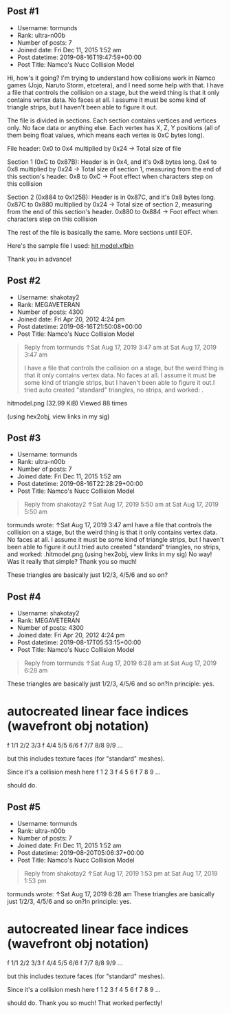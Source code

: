 ## Post #1
- Username: tormunds
- Rank: ultra-n00b
- Number of posts: 7
- Joined date: Fri Dec 11, 2015 1:52 am
- Post datetime: 2019-08-16T19:47:59+00:00
- Post Title: Namco's Nucc Collision Model

Hi, how's it going? I'm trying to understand how collisions work in Namco games (Jojo, Naruto Storm, etcetera), and I need some help with that. I have a file that controls the collision on a stage, but the weird thing is that it only contains vertex data. No faces at all. I assume it must be some kind of triangle strips, but I haven't been able to figure it out.

The file is divided in sections. Each section contains vertices and vertices only. No face data or anything else. Each vertex has X, Z, Y positions (all of them being float values, which means each vertex is 0xC bytes long).

File header:
0x0 to 0x4 multiplied by 0x24 -> Total size of file

Section 1 (0xC to 0x87B):
Header is in 0x4, and it's 0x8 bytes long.
0x4 to 0x8 multiplied by 0x24 -> Total size of section 1, measuring from the end of this section's header.
0x8 to 0xC -> Foot effect when characters step on this collision

Section 2 (0x884 to 0x125B):
Header is in 0x87C, and it's 0x8 bytes long.
0x87C to 0x880 multiplied by 0x24 -> Total size of section 2, measuring from the end of this section's header.
0x880 to 0x884 -> Foot effect when characters step on this collision

The rest of the file is basically the same. More sections until EOF.

Here's the sample file I used:
[hit model.xfbin](https://drive.google.com/file/d/143aNCoaFttgQdZKAv2tn28VB8yMTV-pi/view?usp=sharing)

Thank you in advance!
## Post #2
- Username: shakotay2
- Rank: MEGAVETERAN
- Number of posts: 4300
- Joined date: Fri Apr 20, 2012 4:24 pm
- Post datetime: 2019-08-16T21:50:08+00:00
- Post Title: Namco's Nucc Collision Model

> Reply from tormunds ↑Sat Aug 17, 2019 3:47 am at Sat Aug 17, 2019 3:47 am
>
> I have a file that controls the collision on a stage, but the weird thing is that it only contains vertex data. No faces at all. I assume it must be some kind of triangle strips, but I haven't been able to figure it out.I tried auto created "standard" triangles, no strips, and worked:
.


hitmodel.png (32.99 KiB) Viewed 88 times


(using hex2obj, view links in my sig)
## Post #3
- Username: tormunds
- Rank: ultra-n00b
- Number of posts: 7
- Joined date: Fri Dec 11, 2015 1:52 am
- Post datetime: 2019-08-16T22:28:29+00:00
- Post Title: Namco's Nucc Collision Model

> Reply from shakotay2 ↑Sat Aug 17, 2019 5:50 am at Sat Aug 17, 2019 5:50 am
>
> 
tormunds wrote: ↑Sat Aug 17, 2019 3:47 amI have a file that controls the collision on a stage, but the weird thing is that it only contains vertex data. No faces at all. I assume it must be some kind of triangle strips, but I haven't been able to figure it out.I tried auto created "standard" triangles, no strips, and worked:
.hitmodel.png
(using hex2obj, view links in my sig)
No way! Was it really that simple? Thank you so much!

These triangles are basically just 1/2/3, 4/5/6 and so on?
## Post #4
- Username: shakotay2
- Rank: MEGAVETERAN
- Number of posts: 4300
- Joined date: Fri Apr 20, 2012 4:24 pm
- Post datetime: 2019-08-17T05:53:15+00:00
- Post Title: Namco's Nucc Collision Model

> Reply from tormunds ↑Sat Aug 17, 2019 6:28 am at Sat Aug 17, 2019 6:28 am
>
> 
These triangles are basically just 1/2/3, 4/5/6 and so on?In principle: yes.

# autocreated linear face indices (wavefront obj notation)
f 1/1 2/2 3/3 
f 4/4 5/5 6/6 
f 7/7 8/8 9/9 
...

but this includes texture faces (for "standard" meshes).

Since it's a collision mesh here
f 1 2 3 
f 4 5 6 
f 7 8 9 
...

should do.
## Post #5
- Username: tormunds
- Rank: ultra-n00b
- Number of posts: 7
- Joined date: Fri Dec 11, 2015 1:52 am
- Post datetime: 2019-08-20T05:06:37+00:00
- Post Title: Namco's Nucc Collision Model

> Reply from shakotay2 ↑Sat Aug 17, 2019 1:53 pm at Sat Aug 17, 2019 1:53 pm
>
> 
tormunds wrote: ↑Sat Aug 17, 2019 6:28 am
These triangles are basically just 1/2/3, 4/5/6 and so on?In principle: yes.

# autocreated linear face indices (wavefront obj notation)
f 1/1 2/2 3/3 
f 4/4 5/5 6/6 
f 7/7 8/8 9/9 
...

but this includes texture faces (for "standard" meshes).

Since it's a collision mesh here
f 1 2 3 
f 4 5 6 
f 7 8 9 
...

should do.
Thank you so much! That worked perfectly!
